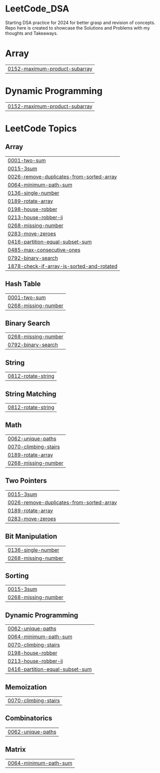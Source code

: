 # LeetCode_DSA
Starting DSA practice for 2024 for better grasp and revision of concepts. Repo here is created to showcase the Solutions and Problems with my thoughts and  Takeaways.


# Array
|  |
| ------- |
| [0152-maximum-product-subarray](https://github.com/OpenSourcePundit/LeetCode_DSA/tree/master/0152-maximum-product-subarray) |
# Dynamic Programming
|  |
| ------- |
| [0152-maximum-product-subarray](https://github.com/OpenSourcePundit/LeetCode_DSA/tree/master/0152-maximum-product-subarray) |
<!---LeetCode Topics Start-->
# LeetCode Topics
## Array
|  |
| ------- |
| [0001-two-sum](https://github.com/OpenSourcePundit/LeetCode_DSA/tree/master/0001-two-sum) |
| [0015-3sum](https://github.com/OpenSourcePundit/LeetCode_DSA/tree/master/0015-3sum) |
| [0026-remove-duplicates-from-sorted-array](https://github.com/OpenSourcePundit/LeetCode_DSA/tree/master/0026-remove-duplicates-from-sorted-array) |
| [0064-minimum-path-sum](https://github.com/OpenSourcePundit/LeetCode_DSA/tree/master/0064-minimum-path-sum) |
| [0136-single-number](https://github.com/OpenSourcePundit/LeetCode_DSA/tree/master/0136-single-number) |
| [0189-rotate-array](https://github.com/OpenSourcePundit/LeetCode_DSA/tree/master/0189-rotate-array) |
| [0198-house-robber](https://github.com/OpenSourcePundit/LeetCode_DSA/tree/master/0198-house-robber) |
| [0213-house-robber-ii](https://github.com/OpenSourcePundit/LeetCode_DSA/tree/master/0213-house-robber-ii) |
| [0268-missing-number](https://github.com/OpenSourcePundit/LeetCode_DSA/tree/master/0268-missing-number) |
| [0283-move-zeroes](https://github.com/OpenSourcePundit/LeetCode_DSA/tree/master/0283-move-zeroes) |
| [0416-partition-equal-subset-sum](https://github.com/OpenSourcePundit/LeetCode_DSA/tree/master/0416-partition-equal-subset-sum) |
| [0485-max-consecutive-ones](https://github.com/OpenSourcePundit/LeetCode_DSA/tree/master/0485-max-consecutive-ones) |
| [0792-binary-search](https://github.com/OpenSourcePundit/LeetCode_DSA/tree/master/0792-binary-search) |
| [1878-check-if-array-is-sorted-and-rotated](https://github.com/OpenSourcePundit/LeetCode_DSA/tree/master/1878-check-if-array-is-sorted-and-rotated) |
## Hash Table
|  |
| ------- |
| [0001-two-sum](https://github.com/OpenSourcePundit/LeetCode_DSA/tree/master/0001-two-sum) |
| [0268-missing-number](https://github.com/OpenSourcePundit/LeetCode_DSA/tree/master/0268-missing-number) |
## Binary Search
|  |
| ------- |
| [0268-missing-number](https://github.com/OpenSourcePundit/LeetCode_DSA/tree/master/0268-missing-number) |
| [0792-binary-search](https://github.com/OpenSourcePundit/LeetCode_DSA/tree/master/0792-binary-search) |
## String
|  |
| ------- |
| [0812-rotate-string](https://github.com/OpenSourcePundit/LeetCode_DSA/tree/master/0812-rotate-string) |
## String Matching
|  |
| ------- |
| [0812-rotate-string](https://github.com/OpenSourcePundit/LeetCode_DSA/tree/master/0812-rotate-string) |
## Math
|  |
| ------- |
| [0062-unique-paths](https://github.com/OpenSourcePundit/LeetCode_DSA/tree/master/0062-unique-paths) |
| [0070-climbing-stairs](https://github.com/OpenSourcePundit/LeetCode_DSA/tree/master/0070-climbing-stairs) |
| [0189-rotate-array](https://github.com/OpenSourcePundit/LeetCode_DSA/tree/master/0189-rotate-array) |
| [0268-missing-number](https://github.com/OpenSourcePundit/LeetCode_DSA/tree/master/0268-missing-number) |
## Two Pointers
|  |
| ------- |
| [0015-3sum](https://github.com/OpenSourcePundit/LeetCode_DSA/tree/master/0015-3sum) |
| [0026-remove-duplicates-from-sorted-array](https://github.com/OpenSourcePundit/LeetCode_DSA/tree/master/0026-remove-duplicates-from-sorted-array) |
| [0189-rotate-array](https://github.com/OpenSourcePundit/LeetCode_DSA/tree/master/0189-rotate-array) |
| [0283-move-zeroes](https://github.com/OpenSourcePundit/LeetCode_DSA/tree/master/0283-move-zeroes) |
## Bit Manipulation
|  |
| ------- |
| [0136-single-number](https://github.com/OpenSourcePundit/LeetCode_DSA/tree/master/0136-single-number) |
| [0268-missing-number](https://github.com/OpenSourcePundit/LeetCode_DSA/tree/master/0268-missing-number) |
## Sorting
|  |
| ------- |
| [0015-3sum](https://github.com/OpenSourcePundit/LeetCode_DSA/tree/master/0015-3sum) |
| [0268-missing-number](https://github.com/OpenSourcePundit/LeetCode_DSA/tree/master/0268-missing-number) |
## Dynamic Programming
|  |
| ------- |
| [0062-unique-paths](https://github.com/OpenSourcePundit/LeetCode_DSA/tree/master/0062-unique-paths) |
| [0064-minimum-path-sum](https://github.com/OpenSourcePundit/LeetCode_DSA/tree/master/0064-minimum-path-sum) |
| [0070-climbing-stairs](https://github.com/OpenSourcePundit/LeetCode_DSA/tree/master/0070-climbing-stairs) |
| [0198-house-robber](https://github.com/OpenSourcePundit/LeetCode_DSA/tree/master/0198-house-robber) |
| [0213-house-robber-ii](https://github.com/OpenSourcePundit/LeetCode_DSA/tree/master/0213-house-robber-ii) |
| [0416-partition-equal-subset-sum](https://github.com/OpenSourcePundit/LeetCode_DSA/tree/master/0416-partition-equal-subset-sum) |
## Memoization
|  |
| ------- |
| [0070-climbing-stairs](https://github.com/OpenSourcePundit/LeetCode_DSA/tree/master/0070-climbing-stairs) |
## Combinatorics
|  |
| ------- |
| [0062-unique-paths](https://github.com/OpenSourcePundit/LeetCode_DSA/tree/master/0062-unique-paths) |
## Matrix
|  |
| ------- |
| [0064-minimum-path-sum](https://github.com/OpenSourcePundit/LeetCode_DSA/tree/master/0064-minimum-path-sum) |
<!---LeetCode Topics End-->